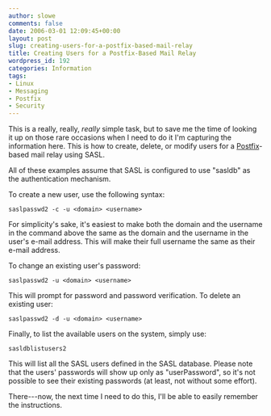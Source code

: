```yaml
---
author: slowe
comments: false
date: 2006-03-01 12:09:45+00:00
layout: post
slug: creating-users-for-a-postfix-based-mail-relay
title: Creating Users for a Postfix-Based Mail Relay
wordpress_id: 192
categories: Information
tags:
- Linux
- Messaging
- Postfix
- Security
---
```


This is a really, really, _really_ simple task, but to save me the time of looking it up on those rare occasions when I need to do it I'm capturing the information here. This is how to create, delete, or modify users for a [Postfix](http://www.postfix.org/)-based mail relay using SASL.

All of these examples assume that SASL is configured to use "sasldb" as the authentication mechanism.

To create a new user, use the following syntax:

    saslpasswd2 -c -u <domain> <username>

For simplicity's sake, it's easiest to make both the domain and the username in the command above the same as the domain and the username in the user's e-mail address. This will make their full username the same as their e-mail address.

To change an existing user's password:

    saslpasswd2 -u <domain> <username>

This will prompt for password and password verification. To delete an existing user:

    saslpasswd2 -d -u <domain> <username>

Finally, to list the available users on the system, simply use:

    sasldblistusers2

This will list all the SASL users defined in the SASL database. Please note that the users' passwords will show up only as "userPassword", so it's not possible to see their existing passwords (at least, not without some effort).

There---now, the next time I need to do this, I'll be able to easily remember the instructions.
